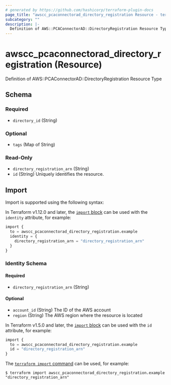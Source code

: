 ```yaml
---
# generated by https://github.com/hashicorp/terraform-plugin-docs
page_title: "awscc_pcaconnectorad_directory_registration Resource - terraform-provider-awscc"
subcategory: ""
description: |-
  Definition of AWS::PCAConnectorAD::DirectoryRegistration Resource Type
---
```


# awscc_pcaconnectorad_directory_registration (Resource)

Definition of AWS::PCAConnectorAD::DirectoryRegistration Resource Type



<!-- schema generated by tfplugindocs -->
## Schema

### Required

- `directory_id` (String)

### Optional

- `tags` (Map of String)

### Read-Only

- `directory_registration_arn` (String)
- `id` (String) Uniquely identifies the resource.

## Import

Import is supported using the following syntax:

In Terraform v1.12.0 and later, the [`import` block](https://developer.hashicorp.com/terraform/language/import) can be used with the `identity` attribute, for example:

```terraform
import {
  to = awscc_pcaconnectorad_directory_registration.example
  identity = {
    directory_registration_arn = "directory_registration_arn"
  }
}
```

<!-- schema generated by tfplugindocs -->
### Identity Schema

#### Required

- `directory_registration_arn` (String)

#### Optional

- `account_id` (String) The ID of the AWS account
- `region` (String) The AWS region where the resource is located

In Terraform v1.5.0 and later, the [`import` block](https://developer.hashicorp.com/terraform/language/import) can be used with the `id` attribute, for example:

```terraform
import {
  to = awscc_pcaconnectorad_directory_registration.example
  id = "directory_registration_arn"
}
```

The [`terraform import` command](https://developer.hashicorp.com/terraform/cli/commands/import) can be used, for example:

```shell
$ terraform import awscc_pcaconnectorad_directory_registration.example "directory_registration_arn"
```
